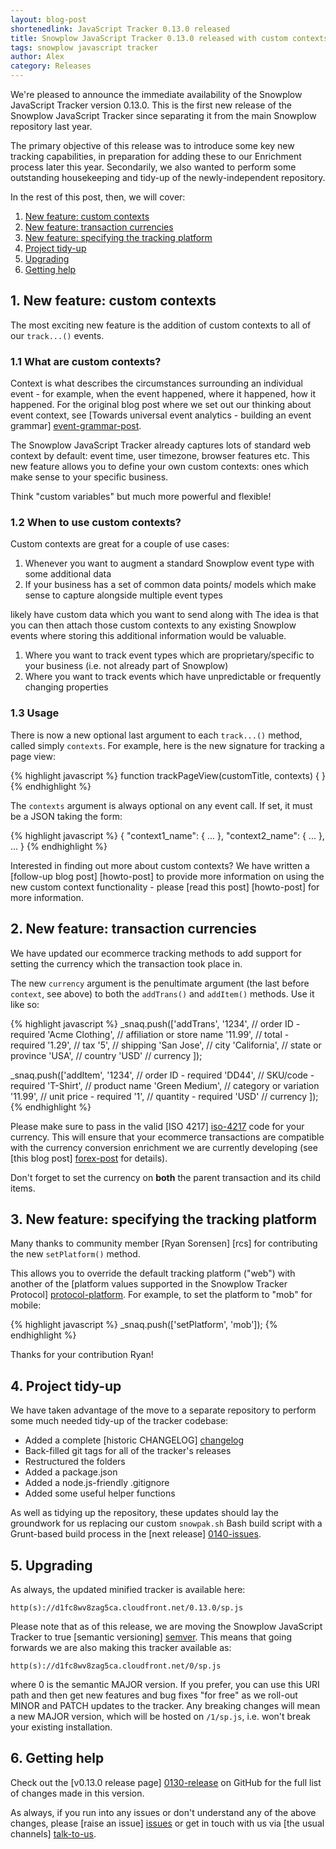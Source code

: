```yaml
---
layout: blog-post
shortenedlink: JavaScript Tracker 0.13.0 released
title: Snowplow JavaScript Tracker 0.13.0 released with custom contexts
tags: snowplow javascript tracker
author: Alex
category: Releases
---
```


We're pleased to announce the immediate availability of the Snowplow JavaScript Tracker version 0.13.0. This is the first new release of the Snowplow JavaScript Tracker since separating it from the main Snowplow repository last year.

The primary objective of this release was to introduce some key new tracking capabilities, in preparation for adding these to our Enrichment process later this year. Secondarily, we also wanted to perform some outstanding housekeeping and tidy-up of the newly-independent repository.

In the rest of this post, then, we will cover:

1. [New feature: custom contexts](/blog/2014/01/26/snowplow-javascript-tracker-0.13.0-released-with-custom-contexts/#contexts)
2. [New feature: transaction currencies](/blog/2014/01/26/snowplow-javascript-tracker-0.13.0-released-with-custom-contexts/#currency)
3. [New feature: specifying the tracking platform](/blog/2014/01/26/snowplow-javascript-tracker-0.13.0-released-with-custom-contexts/#platform)
4. [Project tidy-up](/blog/2014/01/26/snowplow-javascript-tracker-0.13.0-released-with-custom-contexts/#tidyup)
5. [Upgrading](/blog/2014/01/26/snowplow-javascript-tracker-0.13.0-released-with-custom-contexts/#upgrading)
6. [Getting help](/blog/2014/01/26/snowplow-javascript-tracker-0.13.0-released-with-custom-contexts/#help)

<!--more-->

<h2><a name="contexts">1. New feature: custom contexts</a></h2>

The most exciting new feature is the addition of custom contexts to all of our `track...()` events.

<h3>1.1 What are custom contexts?</h3>

Context is what describes the circumstances surrounding an individual event - for example, when the event happened, where it happened, how it happened. For the original blog post where we set out our thinking about event context, see [Towards universal event analytics - building an event grammar] [event-grammar-post].

The Snowplow JavaScript Tracker already captures lots of standard web context by default: event time, user timezone, browser features etc. This new feature allows you to define your own custom contexts: ones which make sense to your specific business. 

Think "custom variables" but much more powerful and flexible!

<h3>1.2 When to use custom contexts?</h3>

Custom contexts are great for a couple of use cases:

1. Whenever you want to augment a standard Snowplow event type with some additional data
2. If your business has a set of common data points/ models which make sense to capture alongside multiple event types

likely have custom data which you want to send along with The idea is that you can then attach those custom contexts to any existing Snowplow events where storing this additional information would be valuable.

1. Where you want to track event types which are proprietary/specific to your business (i.e. not already part of Snowplow)
2. Where you want to track events which have unpredictable or frequently changing properties

<h3>1.3 Usage</h3>

There is now a new optional last argument to each `track...()` method, called simply `contexts`. For example, here is the new signature for tracking a page view:

{% highlight javascript %}
function trackPageView(customTitle, contexts) { }
{% endhighlight %}

The `contexts` argument is always optional on any event call. If set, it must be a JSON taking the form:

{% highlight javascript %}
{
    "context1_name": { ... },
    "context2_name": { ... },
    ...
}
{% endhighlight %}

Interested in finding out more about custom contexts? We have written a [follow-up blog post] [howto-post] to provide more information on using the new custom context functionality - please [read this post] [howto-post] for more information.

<h2><a name="currency">2. New feature: transaction currencies</a></h2>

We have updated our ecommerce tracking methods to add support for setting the currency which the transaction took place in.

The new `currency` argument is the penultimate argument (the last before `context`, see above) to both the `addTrans()` and `addItem()` methods. Use it like so:

{% highlight javascript %}
_snaq.push(['addTrans',
    '1234',           // order ID - required
    'Acme Clothing',  // affiliation or store name
    '11.99',          // total - required
    '1.29',           // tax
    '5',              // shipping
    'San Jose',       // city
    'California',     // state or province
    'USA',            // country
    'USD'             // currency
  ]);

_snaq.push(['addItem',
    '1234',           // order ID - required
    'DD44',           // SKU/code - required
    'T-Shirt',        // product name
    'Green Medium',   // category or variation
    '11.99',          // unit price - required
    '1',              // quantity - required
    'USD'             // currency
  ]);
{% endhighlight %}

Please make sure to pass in the valid [ISO 4217] [iso-4217] code for your currency. This will ensure that your ecommerce transactions are compatible with the currency conversion enrichment we are currently developing (see [this blog post] [forex-post] for details).

Don't forget to set the currency on **both** the parent transaction and its child items.

<h2><a name="paltform">3. New feature: specifying the tracking platform</a></h2>

Many thanks to community member [Ryan Sorensen] [rcs] for contributing the new `setPlatform()` method.

This allows you to override the default tracking platform ("web") with another of the [platform values supported in the Snowplow Tracker Protocol] [protocol-platform]. For example, to set the platform to "mob" for mobile:

{% highlight javascript %}
_snaq.push(['setPlatform', 'mob']);
{% endhighlight %}

Thanks for your contribution Ryan!

<h2><a name="tidyup">4. Project tidy-up</a></h2>

We have taken advantage of the move to a separate repository to perform some much needed tidy-up of the tracker codebase:

* Added a complete [historic CHANGELOG] [changelog]
* Back-filled git tags for all of the tracker's releases
* Restructured the folders
* Added a package.json
* Added a node.js-friendly .gitignore
* Added some useful helper functions

As well as tidying up the repository, these updates should lay the groundwork for us replacing our custom `snowpak.sh` Bash build script with a Grunt-based build process in the [next release] [0140-issues].

<h2><a name="upgrading">5. Upgrading</a></h2>

As always, the updated minified tracker is available here:

    http(s)://d1fc8wv8zag5ca.cloudfront.net/0.13.0/sp.js

Please note that as of this release, we are moving the Snowplow JavaScript Tracker to true [semantic versioning] [semver]. This means that going forwards we are also making this tracker available as:

    http(s)://d1fc8wv8zag5ca.cloudfront.net/0/sp.js

where 0 is the semantic MAJOR version. If you prefer, you can use this URI path and then get new features and bug fixes "for free" as we roll-out MINOR and PATCH updates to the tracker. Any breaking changes will mean a new MAJOR version, which will be hosted on `/1/sp.js`, i.e. won't break your existing installation.

<h2><a name="help">6. Getting help</a></h2>

Check out the [v0.13.0 release page] [0130-release] on GitHub for the full list of changes made in this version.

As always, if you run into any issues or don't understand any of the above changes, please [raise an issue] [issues] or get in touch with us via [the usual channels] [talk-to-us].

[event-grammar-post]: /blog/2013/08/12/towards-universal-event-analytics-building-an-event-grammar/
[roadmap]: https://github.com/snowplow/snowplow/wiki/Product-roadmap

[iso-4217]: http://en.wikipedia.org/wiki/ISO_4217#Active_codes
[forex-post]: /blog/2014/01/17/scala-forex-library-released/

[protocol-platform]: https://github.com/snowplow/snowplow/wiki/snowplow-tracker-protocol#11-application-parameters

[changelog]: https://github.com/snowplow/snowplow-javascript-tracker/blob/master/CHANGELOG

[semver]: http://semver.org/spec/v2.0.0.html
[0140-issues]: https://github.com/snowplow/snowplow-javascript-tracker/issues?milestone=3&page=1&state=open
[0130-release]: xxx

[issues]: https://github.com/snowplow/snowplow/issues
[talk-to-us]: https://github.com/snowplow/snowplow/wiki/Talk-to-us